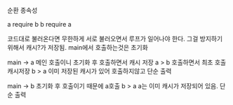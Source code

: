 순환 종속성

a require b
b require a 

코드대로 불러온다면
무한하게 서로 불러오면서 루프가 일어나야 한다.
그걸 방지하기 위해서 캐시?가 저장됨.
main에서 호출하는것은 초기화

main -> a 메인 호출이니 초기화 후 호출하면서 캐시 저장
a > b 호출하면서 최초 호출 캐시저장
b > a 이미 저장된 캐시가 있어 호출하지않고 단순 출력

main -> b 초기화 후 호출이기 때문에 a호출
b > a a는 이미 캐시가 저장되어 있음. 단순 출력